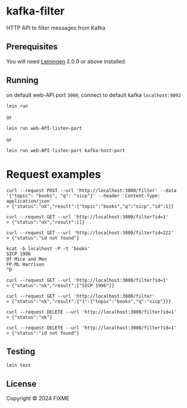 # kafka-filter

HTTP API to filter messages from Kafka

## Prerequisites

You will need [Leiningen][] 2.0.0 or above installed.

[leiningen]: https://github.com/technomancy/leiningen

## Running
on default web-API port `3000`, connect to default kafka `localhost:9092`
```
lein run
```
or
```
lein run web-API-listen-port
```
or
```
lein run web-API-listen-port kafka-host:port
```
# Request examples
```
curl --request POST --url 'http://localhost:3000/filter' --data '{"topic": "books", "q": "sicp"}' --header 'Content-Type: application/json'
> {"status":"ok","result":{"topic":"books","q":"sicp","id":1}}

curl --request GET --url 'http://localhost:3000/filter?id=1'
> {"status":"ok","result":[]}

curl --request GET --url 'http://localhost:3000/filter?id=222'
> {"status":"id not found"}

kcat -b localhost -P -t 'books'
SICP 1996
Of Mice and Men
FP-ML Harrison
^D

curl --request GET --url 'http://localhost:3000/filter?id=1'
> {"status":"ok","result":["SICP 1996"]}

curl --request GET --url 'http://localhost:3000/filter'
> {"status":"ok","result":{"1":{"topic":"books","q":"sicp"}}}

curl --request DELETE --url 'http://localhost:3000/filter?id=1'
> {"status":"ok"}

curl --request DELETE --url 'http://localhost:3000/filter?id=1'
> {"status":"id not found"}
```
## Testing
```
lein test
```
## License

Copyright © 2024 FIXME
